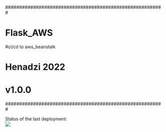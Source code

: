 #########################################################
# Flask_AWS
#ci/cd to aws_beanstalk
# Henadzi 2022
# v1.0.0
#########################################################

Status of the last deployment:<br>
<img src="https://github.com/Genrih17/Flask_AWS/workflows/CI/CD-AWS-Beanstalk/badge.svg?branch=master"><br>
